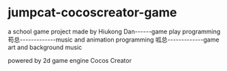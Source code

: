 ﻿# jumpcat-cocoscreator-game
a school game project made by
Hiukong Dan------game play programming
苟总-------------music and animation programming 
呱总-------------game art and background music

powered by 2d game engine Cocos Creator
